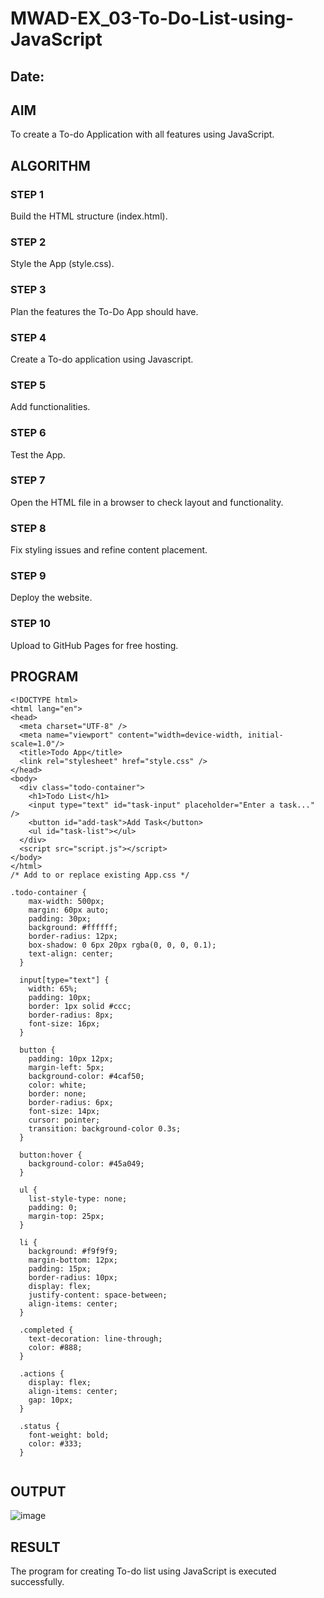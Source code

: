 # MWAD-EX_03-To-Do-List-using-JavaScript
## Date:

## AIM
To create a To-do Application with all features using JavaScript.

## ALGORITHM
### STEP 1
Build the HTML structure (index.html).

### STEP 2
Style the App (style.css).

### STEP 3
Plan the features the To-Do App should have.

### STEP 4
Create a To-do application using Javascript.

### STEP 5
Add functionalities.

### STEP 6
Test the App.

### STEP 7
Open the HTML file in a browser to check layout and functionality.

### STEP 8
Fix styling issues and refine content placement.

### STEP 9
Deploy the website.

### STEP 10
Upload to GitHub Pages for free hosting.

## PROGRAM
```
<!DOCTYPE html>
<html lang="en">
<head>
  <meta charset="UTF-8" />
  <meta name="viewport" content="width=device-width, initial-scale=1.0"/>
  <title>Todo App</title>
  <link rel="stylesheet" href="style.css" />
</head>
<body>
  <div class="todo-container">
    <h1>Todo List</h1>
    <input type="text" id="task-input" placeholder="Enter a task..." />
    <button id="add-task">Add Task</button>
    <ul id="task-list"></ul>
  </div>
  <script src="script.js"></script>
</body>
</html>
/* Add to or replace existing App.css */

.todo-container {
    max-width: 500px;
    margin: 60px auto;
    padding: 30px;
    background: #ffffff;
    border-radius: 12px;
    box-shadow: 0 6px 20px rgba(0, 0, 0, 0.1);
    text-align: center;
  }
  
  input[type="text"] {
    width: 65%;
    padding: 10px;
    border: 1px solid #ccc;
    border-radius: 8px;
    font-size: 16px;
  }
  
  button {
    padding: 10px 12px;
    margin-left: 5px;
    background-color: #4caf50;
    color: white;
    border: none;
    border-radius: 6px;
    font-size: 14px;
    cursor: pointer;
    transition: background-color 0.3s;
  }
  
  button:hover {
    background-color: #45a049;
  }
  
  ul {
    list-style-type: none;
    padding: 0;
    margin-top: 25px;
  }
  
  li {
    background: #f9f9f9;
    margin-bottom: 12px;
    padding: 15px;
    border-radius: 10px;
    display: flex;
    justify-content: space-between;
    align-items: center;
  }
  
  .completed {
    text-decoration: line-through;
    color: #888;
  }
  
  .actions {
    display: flex;
    align-items: center;
    gap: 10px;
  }
  
  .status {
    font-weight: bold;
    color: #333;
  }
  
```


## OUTPUT
![image](https://github.com/user-attachments/assets/9a692784-6218-4bf8-86b1-c5165b734fa2)



## RESULT
The program for creating To-do list using JavaScript is executed successfully.
